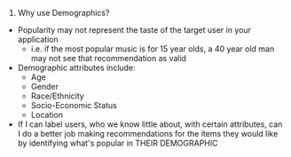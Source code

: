 <!-- Demographics and Related Approaches - For "Loosely/Weak Personalized Recommenders" --> 

1. Why use Demographics?
  - Popularity may not represent the taste of the target user in your application
    - i.e. if the most popular music is for 15 year olds, a 40 year old man may not see that recommendation as valid
  - Demographic attributes include:
    - Age 
    - Gender
    - Race/Ethnicity
    - Socio-Economic Status 
    - Location
  - If I can label users, who we know little about, with certain attributes, can I do a better job making recommendations  for the items they would like by identifying what's popular in THEIR DEMOGRAPHIC
